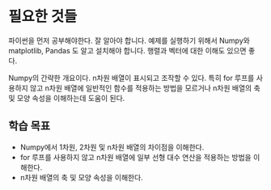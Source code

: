 # <strong> 필요한 것들 </strong>
파이썬을 먼저 공부해야한다. 잘 알아야 합니다. 
예제를 실행하기 위해서 Numpy와 matplotlib, Pandas 도 알고 설치해야 합니다. 행렬과 벡터에 대한 이해도 있으면 좋다. 

Numpy의 간략한 개요이다. n차원 배열이 표시되고 조작할 수 있다. 특히 for 루프를 사용하지 않고 n차원 배열에 일반적인 함수를 적용하는 방법을 모르거나 n차원 배열의 축 및 모양 속성을 이해하는데 도움이 된다. 

## <strong>학습 목표 </strong>

* Numpy에서 1차원, 2차원 및 n차원 배열의 차이점을 이해한다. 
* for 루프를 사용하지 않고 n차원 배열에 일부 선형 대수 연산을 적용하는 방법을 이해한다. 
* n차원 배열의 축 및 모양 속성을 이해한다. 

